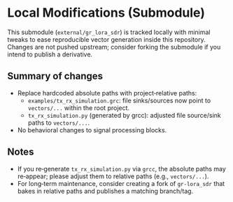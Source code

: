 # Local Modifications (Submodule)

This submodule (`external/gr_lora_sdr`) is tracked locally with minimal tweaks to ease reproducible vector generation inside this repository. Changes are not pushed upstream; consider forking the submodule if you intend to publish a derivative.

## Summary of changes
- Replace hardcoded absolute paths with project‑relative paths:
  - `examples/tx_rx_simulation.grc`: file sinks/sources now point to `vectors/...` within the root project.
  - `tx_rx_simulation.py` (generated by grcc): adjusted file source/sink paths to `vectors/...`.
- No behavioral changes to signal processing blocks.

## Notes
- If you re‑generate `tx_rx_simulation.py` via `grcc`, the absolute paths may re‑appear; please adjust them to relative paths (e.g., `vectors/...`).
- For long‑term maintenance, consider creating a fork of `gr-lora_sdr` that bakes in relative paths and publishes a matching branch/tag.

